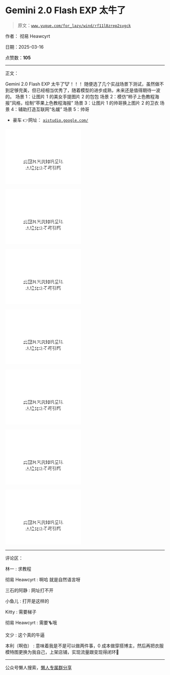 # Gemini 2.0 Flash EXP 太牛了

> 原文：[`www.yuque.com/for_lazy/wind/rf11l8zrep2svgck`](https://www.yuque.com/for_lazy/wind/rf11l8zrep2svgck)

作者： 彻易 Heawcyrt

日期：2025-03-16

点赞数：**105**

* * *

正文：

Gemini 2.0 Flash EXP 太牛了🐮！！！
随便选了几个​实战场景下测试，虽然做不到足够完美，但已经相当优秀了，随着模型的进步成熟，未来还是值得期待一波的。 场景 1：让图片 1 的美女手提图片 2 的包包
场景 2：模仿“柿子上色教程海报”风格，绘制“苹果上色教程海报” 场景 3：让图片 1 的帅哥换上图片 2 的卫衣 场景 4：辅助打造互联网“名媛” 场景 5：帅哥

*   豪车 👉网址： [`aistudio.google.com/`](https://aistudio.google.com/)

![](img/bc107f5716e28b02587cac45dc5714e3.png "None")

![](img/be3ec58593989bce76de1d8de94ebfc5.png "None")

![](img/c5d253c113ff222968806f3b15a6c577.png "None")

![](img/f48e9b76b21541e1bc1b28bc5eb38907.png "None")

![](img/53d302081d0cbbb533a76e5e20ab8dde.png "None")

![](img/cbaf26f9731f4a6762b366d3e3f7e83f.png "None")

![](img/706f3b2b49517865390182425262083e.png "None")

* * *

评论区：

林一 : 求教程

彻易 Heawcyrt : 啊哈 就是自然语言呀

三石的阿静 : 网址打不开

小鱼儿 : 打开是这样的

Kitty : 需要梯子

彻易 Heawcyrt : 需要🪜哦

文少 : 这个真的牛逼

本利（啊伯） : 意味着我是不是可以做两件事，0 成本做穿搭博主，然后再把衣服模特图更换为我自己，上架店铺，实现流量跟变现得闭环🤔

* * *

公众号懒人搜索，[懒人专属群分享](https://lazybook.fun/#/blog/group)
